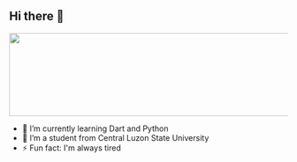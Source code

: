 ## Hi there 👋

<!--
**Esolmn/Esolmn** is a ✨ _special_ ✨ repository because its `README.md` (this file) appears on your GitHub profile.

Here are some ideas to get you started:
-->

<a href="https://www.instagram.com/e_solmn/">
  <img height="150" width="700" src="https://user-images.githubusercontent.com/74038190/225813708-98b745f2-7d22-48cf-9150-083f1b00d6c9.gif"/>
</a>

- 🌱 I’m currently learning Dart and Python
- 🏫 I’m a student from Central Luzon State University
- ⚡ Fun fact: I'm always tired
